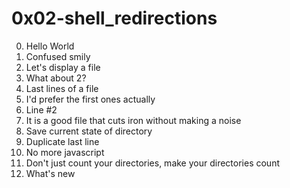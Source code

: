 <h1>0x02-shell_redirections</h1>

00. Hello World<br>
01. Confused smily<br>
02. Let's display a file<br>
03. What about 2?<br>
04. Last lines of a file<br>
05. I'd prefer the first ones actually<br>
06. Line #2<br>
07. It is a good file that cuts iron without making a noise<br> 
08. Save current state of directory<br>
09. Duplicate last line<br>
10. No more javascript<br>
11. Don't just count your directories, make your directories count<br>
12. What's new<br>
